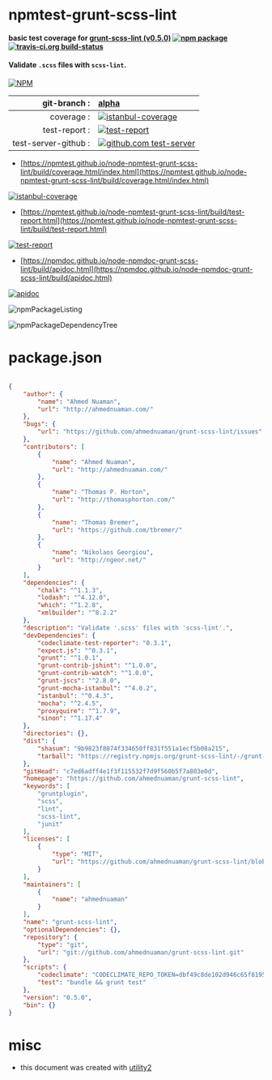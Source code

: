 # npmtest-grunt-scss-lint

#### basic test coverage for  [grunt-scss-lint (v0.5.0)](https://github.com/ahmednuaman/grunt-scss-lint)  [![npm package](https://img.shields.io/npm/v/npmtest-grunt-scss-lint.svg?style=flat-square)](https://www.npmjs.org/package/npmtest-grunt-scss-lint) [![travis-ci.org build-status](https://api.travis-ci.org/npmtest/node-npmtest-grunt-scss-lint.svg)](https://travis-ci.org/npmtest/node-npmtest-grunt-scss-lint)

#### Validate `.scss` files with `scss-lint`.

[![NPM](https://nodei.co/npm/grunt-scss-lint.png?downloads=true&downloadRank=true&stars=true)](https://www.npmjs.com/package/grunt-scss-lint)

| git-branch : | [alpha](https://github.com/npmtest/node-npmtest-grunt-scss-lint/tree/alpha)|
|--:|:--|
| coverage : | [![istanbul-coverage](https://npmtest.github.io/node-npmtest-grunt-scss-lint/build/coverage.badge.svg)](https://npmtest.github.io/node-npmtest-grunt-scss-lint/build/coverage.html/index.html)|
| test-report : | [![test-report](https://npmtest.github.io/node-npmtest-grunt-scss-lint/build/test-report.badge.svg)](https://npmtest.github.io/node-npmtest-grunt-scss-lint/build/test-report.html)|
| test-server-github : | [![github.com test-server](https://npmtest.github.io/node-npmtest-grunt-scss-lint/GitHub-Mark-32px.png)](https://npmtest.github.io/node-npmtest-grunt-scss-lint/build/app/index.html) | | build-artifacts : | [![build-artifacts](https://npmtest.github.io/node-npmtest-grunt-scss-lint/glyphicons_144_folder_open.png)](https://github.com/npmtest/node-npmtest-grunt-scss-lint/tree/gh-pages/build)|

- [https://npmtest.github.io/node-npmtest-grunt-scss-lint/build/coverage.html/index.html](https://npmtest.github.io/node-npmtest-grunt-scss-lint/build/coverage.html/index.html)

[![istanbul-coverage](https://npmtest.github.io/node-npmtest-grunt-scss-lint/build/screenCapture.buildCi.browser.%252Ftmp%252Fbuild%252Fcoverage.lib.html.png)](https://npmtest.github.io/node-npmtest-grunt-scss-lint/build/coverage.html/index.html)

- [https://npmtest.github.io/node-npmtest-grunt-scss-lint/build/test-report.html](https://npmtest.github.io/node-npmtest-grunt-scss-lint/build/test-report.html)

[![test-report](https://npmtest.github.io/node-npmtest-grunt-scss-lint/build/screenCapture.buildCi.browser.%252Ftmp%252Fbuild%252Ftest-report.html.png)](https://npmtest.github.io/node-npmtest-grunt-scss-lint/build/test-report.html)

- [https://npmdoc.github.io/node-npmdoc-grunt-scss-lint/build/apidoc.html](https://npmdoc.github.io/node-npmdoc-grunt-scss-lint/build/apidoc.html)

[![apidoc](https://npmdoc.github.io/node-npmdoc-grunt-scss-lint/build/screenCapture.buildCi.browser.%252Ftmp%252Fbuild%252Fapidoc.html.png)](https://npmdoc.github.io/node-npmdoc-grunt-scss-lint/build/apidoc.html)

![npmPackageListing](https://npmtest.github.io/node-npmtest-grunt-scss-lint/build/screenCapture.npmPackageListing.svg)

![npmPackageDependencyTree](https://npmtest.github.io/node-npmtest-grunt-scss-lint/build/screenCapture.npmPackageDependencyTree.svg)



# package.json

```json

{
    "author": {
        "name": "Ahmed Nuaman",
        "url": "http://ahmednuaman.com/"
    },
    "bugs": {
        "url": "https://github.com/ahmednuaman/grunt-scss-lint/issues"
    },
    "contributors": [
        {
            "name": "Ahmed Nuaman",
            "url": "http://ahmednuaman.com/"
        },
        {
            "name": "Thomas P. Horton",
            "url": "http://thomasphorton.com/"
        },
        {
            "name": "Thomas Bremer",
            "url": "https://github.com/tbremer/"
        },
        {
            "name": "Nikolaos Georgiou",
            "url": "http://ngeor.net/"
        }
    ],
    "dependencies": {
        "chalk": "^1.1.3",
        "lodash": "^4.12.0",
        "which": "^1.2.8",
        "xmlbuilder": "^8.2.2"
    },
    "description": "Validate '.scss' files with 'scss-lint'.",
    "devDependencies": {
        "codeclimate-test-reporter": "0.3.1",
        "expect.js": "^0.3.1",
        "grunt": "^1.0.1",
        "grunt-contrib-jshint": "^1.0.0",
        "grunt-contrib-watch": "^1.0.0",
        "grunt-jscs": "^2.8.0",
        "grunt-mocha-istanbul": "^4.0.2",
        "istanbul": "^0.4.3",
        "mocha": "^2.4.5",
        "proxyquire": "^1.7.9",
        "sinon": "^1.17.4"
    },
    "directories": {},
    "dist": {
        "shasum": "9b9823f8074f334650ff831f551a1ecf5b08a215",
        "tarball": "https://registry.npmjs.org/grunt-scss-lint/-/grunt-scss-lint-0.5.0.tgz"
    },
    "gitHead": "c7ed6adff4e1f3f115532f7d9f560b5f7a803e0d",
    "homepage": "https://github.com/ahmednuaman/grunt-scss-lint",
    "keywords": [
        "gruntplugin",
        "scss",
        "lint",
        "scss-lint",
        "junit"
    ],
    "licenses": [
        {
            "type": "MIT",
            "url": "https://github.com/ahmednuaman/grunt-scss-lint/blob/master/LICENSE-MIT"
        }
    ],
    "maintainers": [
        {
            "name": "ahmednuaman"
        }
    ],
    "name": "grunt-scss-lint",
    "optionalDependencies": {},
    "repository": {
        "type": "git",
        "url": "git://github.com/ahmednuaman/grunt-scss-lint.git"
    },
    "scripts": {
        "codeclimate": "CODECLIMATE_REPO_TOKEN=dbf49c8de102d946c65f8195714e9d58591833be9975cd897bae0f0908c05235 codeclimate < coverage/lcov.info",
        "test": "bundle && grunt test"
    },
    "version": "0.5.0",
    "bin": {}
}
```



# misc
- this document was created with [utility2](https://github.com/kaizhu256/node-utility2)
